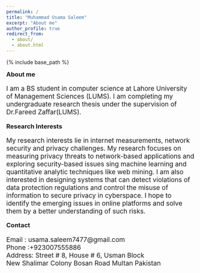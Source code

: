 ```yaml
---
permalink: /
title: "Muhammad Usama Saleem"
excerpt: "About me"
author_profile: true
redirect_from: 
  - about/
  - about.html
---
```



<style type='text/css'>
h2, h3, h4, h5, h6 {margin: 0;}
.br {display: block; margin-bottom: 0em; margin: 0;} 
</style>

{% include base_path %}

### About me

<p style="font-size:13pt">
   I am a BS student in computer science at Lahore University of Management Sciences (LUMS). I am completing my undergraduate research thesis under the supervision of Dr.Fareed Zaffar(LUMS).
</p>

### Research Interests


<p style="font-size:13pt">
   My research interests lie in internet measurements, network security and privacy challenges. My research focuses on measuring privacy threats to network-based applications and exploring security-based issues sing machine learning and quantitative analytic techniques like web mining. I am also interested in designing systems that can detect violations of data protection regulations and control the misuse of information to secure privacy in cyberspace. I hope to identify the emerging issues in online platforms and solve them by a better understanding of such risks.
</p>


### Contact


<p style="font-size:13pt"> 
   Email : usama.saleem7477@gmail.com<br>
   Phone :+923007555886<br>
   Address: Street # 8, House # 6, Usman Block <br>
   New Shalimar Colony Bosan Road Multan Pakistan<br>

</p>

<br/>